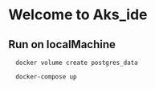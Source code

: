 # Welcome to Aks_ide

## Run on localMachine

```shell
  docker volume create postgres_data
```

```shell
  docker-compose up
```

